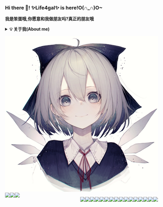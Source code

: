 ### Hi there 👋! ✨Life4gal✨ is here!O(∩_∩)O~
<b>我是笨蛋哦,你愿意和我做朋友吗?真正的朋友哦</b>

<b><details><summary>💡 关于我(About me)</summary></b>
  这是一只没有梦想的咸鱼,期待着有一天海浪能带着他翻身.
  轻度自闭,不喜欢说话(尤其是对不感兴趣的人和事情),重度人格分裂(?)
  
#### 你又在写bug了?
  写代码很菜,尤其是写C++,又菜又不让别人说.
  喜欢玩二进制和逆向(其实早期是因为打游戏太菜学的汇编,不想浪费了)
  
  🙏 大佬带带我
  🙏 大佬带带我
  🙏 大佬带带我
</details>

![头像](./80278148_p0_master1200.jpg)
<img align="left" src="https://github-readme-stats.vercel.app/api/top-langs/?username=Life4gal&hide=html&show_icons=true&theme=synthwave"/>
<img align="left" src="https://github-readme-stats.vercel.app/api?username=Life4gal&show_icons=true&theme=synthwave"/>
<img align="left" src="https://github-readme-stats.vercel.app/api/wakatime?username=Life4gal&show_icons=true&theme=synthwave"/>

<img align="right" src="https://forthebadge.com/images/badges/ages-18.svg"/>
<img align="right" src="https://forthebadge.com/images/badges/built-by-developers.svg"/>
<img align="right" src="https://forthebadge.com/images/badges/ctrl-c-ctrl-v.svg"/>
<img align="right" src="https://forthebadge.com/images/badges/fixed-bugs.svg"/>
<img align="right" src="https://forthebadge.com/images/badges/fo-real.svg"/>
<img align="right" src="https://forthebadge.com/images/badges/for-you.svg"/>
<img align="right" src="https://forthebadge.com/images/badges/its-not-a-lie-if-you-believe-it.svg"/>
<img align="right" src="https://forthebadge.com/images/badges/made-with-c-plus-plus.svg"/>
<img align="right" src="https://forthebadge.com/images/badges/made-with-markdown.svg"/>
<img align="right" src="https://forthebadge.com/images/badges/made-with-python.svg"/>
<img align="right" src="https://forthebadge.com/images/badges/makes-people-smile.svg"/>
<img align="right" src="https://forthebadge.com/images/badges/not-a-bug-a-feature.svg"/>
<img align="right" src="https://forthebadge.com/images/badges/powered-by-black-magic.svg"/>
<img align="right" src="https://forthebadge.com/images/badges/works-on-my-machine.svg"/>
<img align="right" src="https://forthebadge.com/images/badges/you-didnt-ask-for-this.svg"/>
<img align="right" src="https://forthebadge.com/images/badges/you-didnt-ask-for-this.svg"/>

